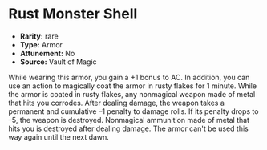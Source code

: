 
# Rust Monster Shell

* **Rarity:** rare
* **Type:** Armor
* **Attunement:** No
* **Source:** Vault of Magic


While wearing this armor, you gain a +1 bonus to AC. In addition, you can use an action to magically coat the armor in rusty flakes for 1 minute. While the armor is coated in rusty flakes, any nonmagical weapon made of metal that hits you corrodes. After dealing damage, the weapon takes a permanent and cumulative –1 penalty to damage rolls. If its penalty drops to –5, the weapon is destroyed. Nonmagical ammunition made of metal that hits you is destroyed after dealing damage. The armor can't be used this way again until the next dawn.
